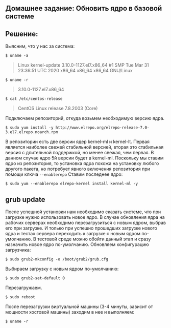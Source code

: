 ## Домашнее задание: Обновить ядро в базовой системе

## Решение:
Выясним, что у нас за система:
```
$ uname -a
```
>Linux kernel-update 3.10.0-1127.el7.x86_64 #1 SMP Tue Mar 31 23:36:51 UTC 2020 x86_64 x86_64 x86_64 GNU/Linux
```
$ uname -r
```
>3.10.0-1127.el7.x86_64
```
$ cat /etc/centos-release
```
>CentOS Linux release 7.8.2003 (Core)

Подключаем репозиторий, откуда возьмем необходимую версию ядра.
```
$ sudo yum install -y http://www.elrepo.org/elrepo-release-7.0-3.el7.elrepo.noarch.rpm
```
В репозитории есть две версии ядер kernel-ml и kernel-lt. Первая является наиболее свежей стабильной версией, вторая это стабильная версия с длительной поддержкой, но менее свежая, чем первая. В данном случае ядро 5й версии будет в kernel-ml.
Поскольку мы ставим ядро из репозитория, то установка ядра похожа на установку любого другого пакета, но потребует явного включения репозитория при помощи ключа `--enablerepo`
Ставим последнее ядро:
```
$ sudo yum --enablerepo elrepo-kernel install kernel-ml -y
```

## grub update

После успешной установки нам необходимо сказать системе, что при загрузке нужно использовать новое ядро. В случае обновления ядра на рабочих серверах необходимо перезагрузиться с новым ядром, выбрав его при загрузке. И только при успешно прошедших загрузке нового ядра и тестах сервера переходить к загрузке с новым ядром по-умолчанию. В тестовой среде можно обойти данный этап и сразу назначить новое ядро по-умолчанию. 
Обновляем конфигурацию загрузчика:
```
$ sudo grub2-mkconfig -o /boot/grub2/grub.cfg
```
Выбираем загрузку с новым ядром по-умолчанию:
```
$ sudo grub2-set-default 0
```
Перезагружаем.
```
$ sudo reboot
```
После перезагрузки виртуальной машины (3-4 минуты, зависит от мощности хостовой машины) заходим в нее и выполняем:
```
$ uname -r
```
>
